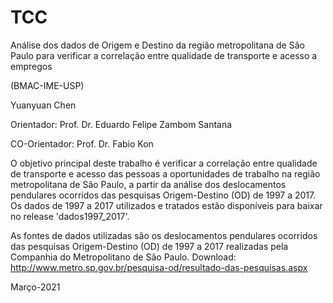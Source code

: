 # TCC 
Análise dos dados de Origem e Destino da região metropolitana de São Paulo para verificar a correlação entre qualidade de transporte e acesso a empregos

(BMAC-IME-USP)

Yuanyuan Chen

Orientador: Prof. Dr. Eduardo Felipe Zambom Santana

CO-Orientador: Prof. Dr. Fabio Kon

O objetivo principal deste trabalho é verificar a correlação entre qualidade de transporte e acesso das pessoas a oportunidades de trabalho na região metropolitana de São Paulo, a partir da análise dos deslocamentos pendulares ocorridos das pesquisas Origem-Destino (OD) de 1997 a 2017.
Os dados de 1997 a 2017 utilizados e tratados estão disponíveis para baixar no release 'dados1997_2017'.

As fontes de dados utilizadas são os deslocamentos pendulares ocorridos das pesquisas Origem-Destino (OD) de 1997 a 2017 realizadas pela Companhia do Metropolitano de São Paulo. Download: http://www.metro.sp.gov.br/pesquisa-od/resultado-das-pesquisas.aspx

Março-2021
                                                                                                                                           
                                                                                                                                           
